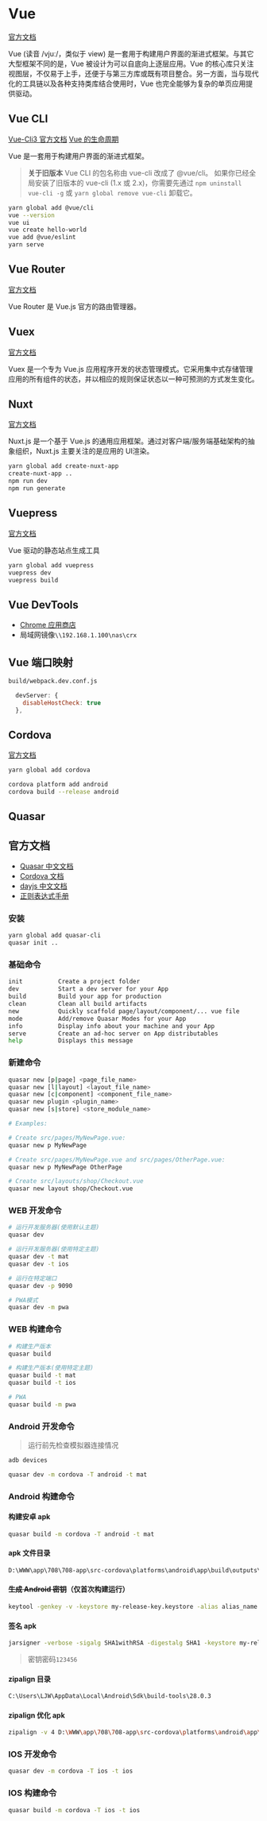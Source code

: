 # Vue

[官方文档](https://cn.vuejs.org/)

Vue (读音 /vjuː/，类似于 view) 是一套用于构建用户界面的渐进式框架。与其它大型框架不同的是，Vue 被设计为可以自底向上逐层应用。Vue 的核心库只关注视图层，不仅易于上手，还便于与第三方库或既有项目整合。另一方面，当与现代化的工具链以及各种支持类库结合使用时，Vue 也完全能够为复杂的单页应用提供驱动。

## Vue CLI

[Vue-Cli3 官方文档](https://cli.vuejs.org/zh/guide/installation.html)
[Vue 的生命周期](https://cn.vuejs.org/v2/guide/instance.html#生命周期图示)

Vue 是一套用于构建用户界面的渐进式框架。

> **关于旧版本**
Vue CLI 的包名称由 vue-cli 改成了 @vue/cli。 如果你已经全局安装了旧版本的 vue-cli (1.x 或 2.x)，你需要先通过 `npm uninstall vue-cli -g` 或 `yarn global remove vue-cli` 卸载它。

```bash
yarn global add @vue/cli
vue --version
vue ui
vue create hello-world
vue add @vue/eslint
yarn serve
```

## Vue Router

[官方文档](https://router.vuejs.org/zh/)

Vue Router 是 Vue.js 官方的路由管理器。

## Vuex

[官方文档](https://vuex.vuejs.org/zh/)

Vuex 是一个专为 Vue.js 应用程序开发的状态管理模式。它采用集中式存储管理应用的所有组件的状态，并以相应的规则保证状态以一种可预测的方式发生变化。

## Nuxt

[官方文档](https://zh.nuxtjs.org/guide)

Nuxt.js 是一个基于 Vue.js 的通用应用框架。通过对客户端/服务端基础架构的抽象组织，Nuxt.js 主要关注的是应用的 UI渲染。

```bash
yarn global add create-nuxt-app
create-nuxt-app ..
npm run dev
npm run generate
```

## Vuepress

[官方文档](https://www.vuepress.cn/)

Vue 驱动的静态站点生成工具

```bash
yarn global add vuepress
vuepress dev
vuepress build
```

##  Vue DevTools

- [Chrome 应用商店](https://chrome.google.com/webstore/detail/vuejs-devtools/nhdogjmejiglipccpnnnanhbledajbpd?utm_source=chrome-ntp-icon)
- 局域网镜像`\\192.168.1.100\nas\crx`


## Vue 端口映射

```bash
build/webpack.dev.conf.js
```
```js
  devServer: {
    disableHostCheck: true
  },
```

## Cordova

[官方文档](https://cordova.apache.org/docs/en/latest/)

```bash
yarn global add cordova

cordova platform add android
cordova build --release android
```

## Quasar

## 官方文档

- [Quasar 中文文档](http://www.quasarchs.com/guide/cordova-build-commands.html)
- [Cordova 文档](https://cordova.apache.org/docs/en/latest/guide/support/index.html)
- [dayjs 中文文档](https://github.com/iamkun/dayjs/blob/85785462f8/docs/zh-cn/API-reference.md)
- [正则表达式手册](http://tool.oschina.net/uploads/apidocs/jquery/regexp.html)

### 安装

```bash
yarn global add quasar-cli
quasar init ..
```

### 基础命令

```bash
init          Create a project folder
dev           Start a dev server for your App
build         Build your app for production
clean         Clean all build artifacts
new           Quickly scaffold page/layout/component/... vue file
mode          Add/remove Quasar Modes for your App
info          Display info about your machine and your App
serve         Create an ad-hoc server on App distributables
help          Displays this message
```

### 新建命令

```bash
quasar new [p|page] <page_file_name>
quasar new [l|layout] <layout_file_name>
quasar new [c|component] <component_file_name>
quasar new plugin <plugin_name>
quasar new [s|store] <store_module_name>

# Examples:

# Create src/pages/MyNewPage.vue:
quasar new p MyNewPage

# Create src/pages/MyNewPage.vue and src/pages/OtherPage.vue:
quasar new p MyNewPage OtherPage

# Create src/layouts/shop/Checkout.vue
quasar new layout shop/Checkout.vue
```

### WEB 开发命令

```bash
# 运行开发服务器(使用默认主题)
quasar dev

# 运行开发服务器(使用特定主题)
quasar dev -t mat
quasar dev -t ios

# 运行在特定端口
quasar dev -p 9090

# PWA模式
quasar dev -m pwa
```

### WEB 构建命令

```bash
# 构建生产版本
quasar build

# 构建生产版本(使用特定主题)
quasar build -t mat
quasar build -t ios

# PWA
quasar build -m pwa
```

### Android 开发命令

> 运行前先检查模拟器连接情况

```bash
adb devices
```

```bash
quasar dev -m cordova -T android -t mat
```

### Android 构建命令

#### 构建安卓 apk

```bash
quasar build -m cordova -T android -t mat
```

#### apk 文件目录

```bash
D:\WWW\app\708\708-app\src-cordova\platforms\android\app\build\outputs\apk\release
```

#### ~~生成 Android 密钥~~（仅首次构建运行）

```bash
keytool -genkey -v -keystore my-release-key.keystore -alias alias_name -keyalg RSA -keysize 2048 -validity 20000
```

#### 签名 apk

```bash
jarsigner -verbose -sigalg SHA1withRSA -digestalg SHA1 -keystore my-release-key.keystore app-release-unsigned.apk alias_name
```

> 密钥密码```123456```

#### zipalign 目录

```bash
C:\Users\LJW\AppData\Local\Android\Sdk\build-tools\28.0.3
```

#### zipalign 优化 apk

```bash
zipalign -v 4 D:\WWW\app\708\708-app\src-cordova\platforms\android\app\build\outputs\apk\release\app-release-unsigned.apk D:\WWW\app\708\708-app\src-cordova\platforms\android\app\build\outputs\apk\release\RuixinTreasure.apk
```

### IOS 开发命令

```bash
quasar dev -m cordova -T ios -t ios
```

### IOS 构建命令

```bash
quasar build -m cordova -T ios -t ios
```

